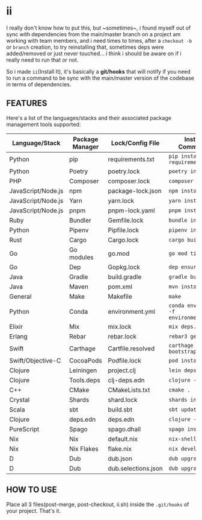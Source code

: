 # ii

I really don't know how to put this, but ~sometimes~, i found myself out of sync with dependencies from the main/master branch
on a project am working with team members, and i need times to times, after a `checkout -b` or `branch` creation, to try reinstalling that, sometimes deps were added/removed or just never touched... i think i should be aware on if i really need to run that or not.

So i made `ii`(Install It), it's basically a **git/hooks** that will notify if you need to run a command to be sync with the main/master version of the codebase in terms of dependencies.

## FEATURES

Here's a list of the languages/stacks and their associated package management tools supported:

| Language/Stack       | Package Manager           | Lock/Config File         | Install Command                |
|----------------------|---------------------------|--------------------------|--------------------------------|
| Python               | pip                       | requirements.txt         | `pip install -r requirements.txt` |
| Python               | Poetry                    | poetry.lock              | `poetry install`               |
| PHP                  | Composer                  | composer.lock            | `composer install`             |
| JavaScript/Node.js   | npm                       | package-lock.json        | `npm install`                  |
| JavaScript/Node.js   | Yarn                      | yarn.lock                | `yarn install`                 |
| JavaScript/Node.js   | pnpm                      | pnpm-lock.yaml           | `pnpm install`                 |
| Ruby                 | Bundler                   | Gemfile.lock             | `bundle install`               |
| Python               | Pipenv                    | Pipfile.lock             | `pipenv install`               |
| Rust                 | Cargo                     | Cargo.lock               | `cargo build`                  |
| Go                   | Go modules                | go.mod                   | `go mod tidy`                  |
| Go                   | Dep                       | Gopkg.lock               | `dep ensure`                   |
| Java                 | Gradle                    | build.gradle             | `gradle build`                 |
| Java                 | Maven                     | pom.xml                  | `mvn install`                  |
| General              | Make                      | Makefile                 | `make`                         |
| Python               | Conda                     | environment.yml          | `conda env create -f environment.yml` |
| Elixir               | Mix                       | mix.lock                 | `mix deps.get`                 |
| Erlang               | Rebar                     | rebar.lock               | `rebar3 get-deps`              |
| Swift                | Carthage                  | Cartfile.resolved        | `carthage bootstrap`           |
| Swift/Objective-C    | CocoaPods                 | Podfile.lock             | `pod install`                  |
| Clojure              | Leiningen                 | project.clj              | `lein deps`                    |
| Clojure              | Tools.deps                | clj-deps.edn             | `clojure -A:deps`              |
| C++                  | CMake                     | CMakeLists.txt           | `cmake .`                      |
| Crystal              | Shards                    | shard.lock               | `shards install`               |
| Scala                | sbt                       | build.sbt                | `sbt update`                   |
| Clojure              | deps.edn                  | deps.edn                 | `clojure -A:deps`              |
| PureScript           | Spago                     | spago.dhall              | `spago install`                |
| Nix                  | Nix                       | default.nix              | `nix-shell`                    |
| Nix                  | Nix Flakes                | flake.nix                | `nix develop`                  |
| D                    | Dub                       | dub.json                 | `dub upgrade`                  |
| D                    | Dub                       | dub.selections.json      | `dub upgrade`                  |


## HOW TO USE

Place all 3 files(post-merge, post-checkout, ii.sh) inside the `.git/hooks` of your project.
That's it.

